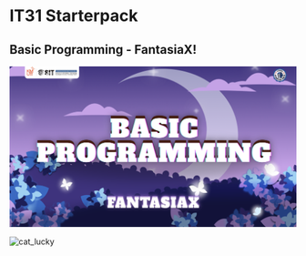 # IT31 Starterpack 
## Basic Programming - FantasiaX!
![alt text](image.png)

![cat_lucky](https://i.pinimg.com/236x/cf/72/55/cf7255ae7344ce44e62f784fe160ca0d.jpg)
